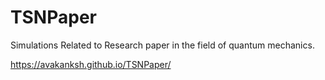 # TSNPaper
Simulations Related to Research paper in the field of quantum mechanics.

https://avakanksh.github.io/TSNPaper/
